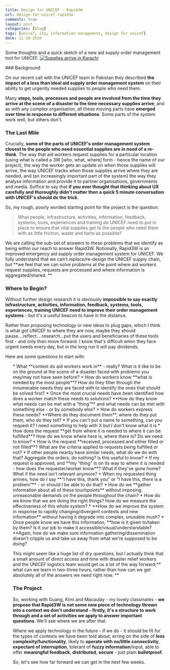 ```yaml
---
title: Design for UNICEF - Rapid3W
url: design-for-unicef-rapid3w
comments: true
layout: post
categories: [blog]
tags: [unicef, itp, information management, design for unicef]
date: 11-10-2010
---
```

<p class="intro">Some thoughts and a quick sketch of a new aid supply order management tool for UNICEF. 
<a href="http://www.flickr.com/photos/unicefcanada/4899075582/" title="Supplies arrive in Karachi by UNICEF Canada, on Flickr"><img src="http://farm5.static.flickr.com/4099/4899075582_f7f80d2812_z.jpg" class="flickr" alt="Supplies arrive in Karachi" /></a></p>
### Background

On our recent call with the UNICEF team in Pakistan they described **the impact of a less than ideal aid supply order management system** on their ability to get urgently needed supplies to people who need them. 

Many **steps, tools, processes and people are involved from the time they arrive at the scene of a disaster to the time necessary supplies arrive**; and as with any complex organisation, all these moving parts have **emerged over time in response to different situations**. Some parts of the system work well, but others don't. 

### The Last Mile
Crucially, **some of the parts of UNICEF's order management system closest to the people who need essential supplies are in need of a re-think**. The way that aid workers request supplies for a particular location (using what is called a 3W [who, what, where] form - hence the name of our project), the way the worker gets an update on when those supplies will arrive, the way UNICEF tracks when those supplies arrive where they are needed, and (an increasingly important part of the system) the way they analyse information and provide it to partner organisations, governments and media. Suffice to say that **if you ever thought that thinking about UX carefully and thoroughly didn't matter then a quick 5 minute conversation with UNICEF's should do the trick**. 

So, my rough, poorly worded starting point for the project is the question:

<blockquote>What people, infrastructure, activities, information, feedback, systems, tools, experiences and training do UNICEF need to put in place to ensure that vital supplies get to the people who need them with as little friction, waste and harm as possible?
</blockquote>

We are calling the sub-set of answers to these problems that we identify as being within our reach to answer Rapid3W. Notionally, Rapid3W is an improved emergency aid supply order management system for UNICEF. We fully understand that we can't replace/re-design the UNICEF supply chain, but **we feel that we can solve problems at the point where aid workers request supplies, requests are processed and where information is aggregated/shared. **

### Where to Begin?

Without further design research it is obviously **impossible to say exactly infrastructure, activities, information, feedback, systems, tools, experiences, training UNICEF need to improve their order management systems** - but it's a useful beacon to have in the distance. 

Rather than proposing technology or new ideas to plug gaps, which I think is what got UNICEF to where they are now, maybe they should pause&#8230;.reflect&#8230;.research&#8230;put the users and beneficiaries of these tools first - and only then move forward. I know that's difficult when they face urgent needs every day, but in the long run it will pay dividends. 

Here are some questions to start with:

<ol>
* What **context do aid workers work in** - really? What is it like to be on the ground at the scene of a disaster faced with problems you may/may not have seen before?
* How do workers know **what is needed by the most people**? How do they filter through the innumerable needs they are faced with to identify the ones that should be solved first?
* Once the most crucial needs have been identified how does a worker match these needs to solutions? **How do they know what needs can be met with a &#8220;thing&#8221;** and what needs can be met with something else - or by somebody else?
* How do workers express these needs? **Where do they document them**, where do they put them, who do they tell?
* If you can't put a name to something, can you request it? I need something to help with X but I don't know what it is
* How does the request **get from where it is needed to where it can be fulfilled**? How do we know where here is, where there is? Do we need to know?
* How is the request **received, processed and either filled or not filled**? What are the criteria applied to requests being fulfilled or not?
* If other people nearby have similar needs, what do we do with that? Aggregate the orders, do nothing? Is this useful to know?
* If my request is approved, and **my &#8220;thing&#8221; is on its way to where it is needed - how does the requester/worker know**? What if they've gone home? What if the need isn't relevant anymore?
* When my requested thing arrives, how do I say **&#8220;I have this, thank you&#8221; or &#8220;I have this, there is a problem&#8221;** - or should I be able to do that?
* How do we **gather information about all of these touchpoints** without imposing unreasonable demands on the people throughout the chain?
* How do we know that we are doing the right things? How do we measure the effectiveness of this whole system?
* **How do we improve the system in response to rapidly changing/divergent contexts and new information** without having it degrade into complex, unusable mush?
* Once people know we have this information, **how is it given to/taken by them? Is it our job to make it accessible/visual/understandable? **Again, how do we make sure information gathering/dissemination doesn't cripple us and take us away from what we're supposed to be doing?


This might seem like a huge list of dry questions, but I actually think that a small amount of direct access and time with disaster relief workers and the UNICEF logistics team would get us a lot of the way forward;** what can we learn in two-three hours, rather than how can we get absolutely all of the answers we need right now. **

### The Project
So, working with Guang, Kimi and Macaulay - my lovely classmates - **we propose that Rapid3W is not some new piece of technology thrown into a context we don't understand - firstly, it's a structure to work through and a set of activities we apply to answer important questions**. We'll see where we are after that. 

Where we apply technology in the future - if we do - it should be fit for the types of contexts we have been told about; erring on the side of **less complexity/functionality**, likely to **operate with no/little connectivity**, **expectant of interruption**, tolerant of **fuzzy information**/input, able to offer **meaningful feedback**, **distributed**, **secure** - just plain **bulletproof**. 

So, let's see how far forward we can get in the next few weeks. 

